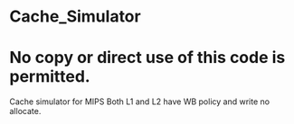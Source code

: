 # Cache_Simulator
# No copy or direct use of this code is permitted.
Cache simulator for MIPS
Both L1 and L2 have WB policy and write no allocate.

